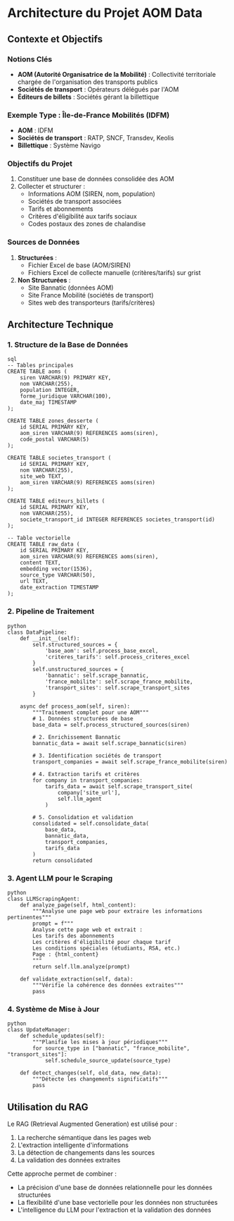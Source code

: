 # Architecture du Projet AOM Data

## Contexte et Objectifs

### Notions Clés

- **AOM (Autorité Organisatrice de la Mobilité)** : Collectivité territoriale chargée de l'organisation des transports publics
- **Sociétés de transport** : Opérateurs délégués par l'AOM
- **Éditeurs de billets** : Sociétés gérant la billettique

### Exemple Type : Île-de-France Mobilités (IDFM)

- **AOM** : IDFM
- **Sociétés de transport** : RATP, SNCF, Transdev, Keolis
- **Billettique** : Système Navigo

### Objectifs du Projet

1. Constituer une base de données consolidée des AOM
2. Collecter et structurer :
   - Informations AOM (SIREN, nom, population)
   - Sociétés de transport associées
   - Tarifs et abonnements
   - Critères d'éligibilité aux tarifs sociaux
   - Codes postaux des zones de chalandise

### Sources de Données

1. **Structurées** :
   - Fichier Excel de base (AOM/SIREN)
   - Fichiers Excel de collecte manuelle (critères/tarifs) sur grist
2. **Non Structurées** :
   - Site Bannatic (données AOM)
   - Site France Mobilité (sociétés de transport)
   - Sites web des transporteurs (tarifs/critères)

## Architecture Technique

### 1. Structure de la Base de Données

```
sql
-- Tables principales
CREATE TABLE aoms (
    siren VARCHAR(9) PRIMARY KEY,
    nom VARCHAR(255),
    population INTEGER,
    forme_juridique VARCHAR(100),
    date_maj TIMESTAMP
);

CREATE TABLE zones_desserte (
    id SERIAL PRIMARY KEY,
    aom_siren VARCHAR(9) REFERENCES aoms(siren),
    code_postal VARCHAR(5)
);

CREATE TABLE societes_transport (
    id SERIAL PRIMARY KEY,
    nom VARCHAR(255),
    site_web TEXT,
    aom_siren VARCHAR(9) REFERENCES aoms(siren)
);

CREATE TABLE editeurs_billets (
    id SERIAL PRIMARY KEY,
    nom VARCHAR(255),
    societe_transport_id INTEGER REFERENCES societes_transport(id)
);

-- Table vectorielle
CREATE TABLE raw_data (
    id SERIAL PRIMARY KEY,
    aom_siren VARCHAR(9) REFERENCES aoms(siren),
    content TEXT,
    embedding vector(1536),
    source_type VARCHAR(50),
    url TEXT,
    date_extraction TIMESTAMP
);
```

### 2. Pipeline de Traitement

```
python
class DataPipeline:
    def __init__(self):
        self.structured_sources = {
            'base_aom': self.process_base_excel,
            'criteres_tarifs': self.process_criteres_excel
        }
        self.unstructured_sources = {
            'bannatic': self.scrape_bannatic,
            'france_mobilite': self.scrape_france_mobilite,
            'transport_sites': self.scrape_transport_sites
        }

    async def process_aom(self, siren):
        """Traitement complet pour une AOM"""
        # 1. Données structurées de base
        base_data = self.process_structured_sources(siren)

        # 2. Enrichissement Bannatic
        bannatic_data = await self.scrape_bannatic(siren)

        # 3. Identification sociétés de transport
        transport_companies = await self.scrape_france_mobilite(siren)

        # 4. Extraction tarifs et critères
        for company in transport_companies:
            tarifs_data = await self.scrape_transport_site(
                company['site_url'],
                self.llm_agent
            )

        # 5. Consolidation et validation
        consolidated = self.consolidate_data(
            base_data,
            bannatic_data,
            transport_companies,
            tarifs_data
        )
        return consolidated
```

### 3. Agent LLM pour le Scraping

```
python
class LLMScrapingAgent:
    def analyze_page(self, html_content):
        """Analyse une page web pour extraire les informations pertinentes"""
        prompt = f"""
        Analyse cette page web et extrait :
        Les tarifs des abonnements
        Les critères d'éligibilité pour chaque tarif
        Les conditions spéciales (étudiants, RSA, etc.)
        Page : {html_content}
        """
        return self.llm.analyze(prompt)

    def validate_extraction(self, data):
        """Vérifie la cohérence des données extraites"""
        pass
```

### 4. Système de Mise à Jour

```
python
class UpdateManager:
    def schedule_updates(self):
        """Planifie les mises à jour périodiques"""
        for source_type in ["bannatic", "france_mobilite", "transport_sites"]:
            self.schedule_source_update(source_type)

    def detect_changes(self, old_data, new_data):
        """Détecte les changements significatifs"""
        pass
```

## Utilisation du RAG

Le RAG (Retrieval Augmented Generation) est utilisé pour :

1. La recherche sémantique dans les pages web
2. L'extraction intelligente d'informations
3. La détection de changements dans les sources
4. La validation des données extraites

Cette approche permet de combiner :

- La précision d'une base de données relationnelle pour les données structurées
- La flexibilité d'une base vectorielle pour les données non structurées
- L'intelligence du LLM pour l'extraction et la validation des données
